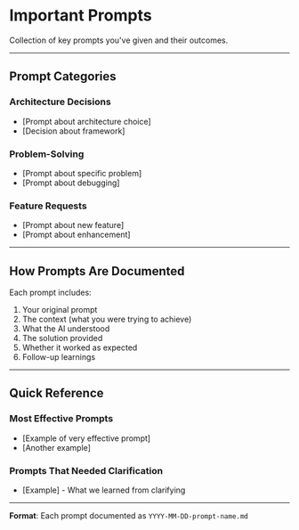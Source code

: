 # Important Prompts

Collection of key prompts you've given and their outcomes.

---

## Prompt Categories

### Architecture Decisions
- [Prompt about architecture choice]
- [Decision about framework]

### Problem-Solving
- [Prompt about specific problem]
- [Prompt about debugging]

### Feature Requests
- [Prompt about new feature]
- [Prompt about enhancement]

---

## How Prompts Are Documented

Each prompt includes:
1. Your original prompt
2. The context (what you were trying to achieve)
3. What the AI understood
4. The solution provided
5. Whether it worked as expected
6. Follow-up learnings

---

## Quick Reference

### Most Effective Prompts
- [Example of very effective prompt]
- [Another example]

### Prompts That Needed Clarification
- [Example] - What we learned from clarifying

---

**Format**: Each prompt documented as `YYYY-MM-DD-prompt-name.md`
